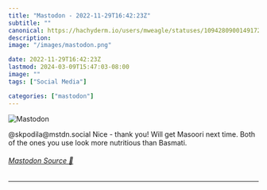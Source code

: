 ```yaml
---
title: "Mastodon - 2022-11-29T16:42:23Z"
subtitle: ""
canonical: https://hachyderm.io/users/mweagle/statuses/109428090014917270
description:
image: "/images/mastodon.png"

date: 2022-11-29T16:42:23Z
lastmod: 2024-03-09T15:47:03-08:00
image: ""
tags: ["Social Media"]

categories: ["mastodon"]
---
```

![Mastodon](/images/mastodon.png)

<p>@skpodila@mstdn.social Nice - thank you!  Will get Masoori next time. Both of the ones you use look more nutritious than Basmati.</p>


###### [Mastodon Source 🐘](https://hachyderm.io/@mweagle/109428090014917270)

___
